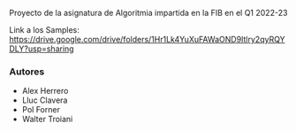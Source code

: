 Proyecto de la asignatura de Algoritmia impartida en la FIB en el Q1 2022-23

Link a los Samples: https://drive.google.com/drive/folders/1Hr1Lk4YuXuFAWaOND9Itlry2qyRQYDLY?usp=sharing

### Autores
- Alex Herrero
- Lluc Clavera
- Pol Forner
- Walter Troiani
